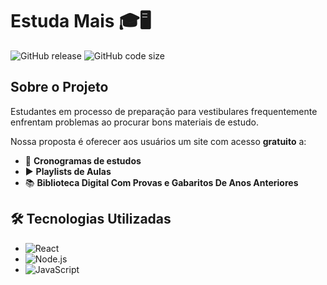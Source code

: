 # Estuda Mais 🎓🖥️

![GitHub release](https://img.shields.io/github/v/release/TiagoSantoss30/projeto-estuda-mais)
![GitHub code size](https://img.shields.io/github/languages/code-size/TiagoSantoss30/projeto-estuda-mais)


## Sobre o Projeto

Estudantes em processo de preparação para vestibulares frequentemente enfrentam problemas ao procurar bons materiais de estudo.

Nossa proposta é oferecer aos usuários um site com acesso **gratuito** a:
- 📅 **Cronogramas de estudos**
- ▶️ **Playlists de Aulas**
- 📚 **Biblioteca Digital Com Provas e Gabaritos De Anos Anteriores**

## 🛠️ Tecnologias Utilizadas

- ![React](https://img.shields.io/badge/React-61DAFB?logo=react&logoColor=white)
- ![Node.js](https://img.shields.io/badge/Node.js-339933?logo=node.js&logoColor=white)
- ![JavaScript](https://img.shields.io/badge/JavaScript-F7DF1E?logo=javascript&logoColor=black)